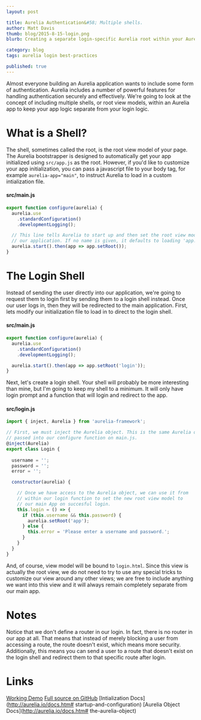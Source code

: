 ```yaml
---
layout: post

title: Aurelia Authentication&#58; Multiple shells.
author: Matt Davis
thumb: blog/2015-8-15-login.png
blurb: Creating a separate login-specific Aurelia root within your Aurelia app.

category: blog
tags: aurelia login best-practices

published: true
---
```

Almost everyone building an Aurelia application wants to include some form of authentication. Aurelia includes a number of powerful features for handling authentication securely and effectively. We're going to look at the concept of including multiple shells, or root view models, within an Aurelia app to keep your app logic separate from your login logic.

# What is a Shell?

The shell, sometimes called the root, is the root view model of your page. The Aurelia bootstrapper is designed to automatically get your app initialized using `src/app.js` as the root. However, if you'd like to customize your app initialization, you can pass a javascript file to your body tag, for example `aurelia-app="main"`, to instruct Aurelia to load in a custom intialization file.

#### src/main.js
```javascript
export function configure(aurelia) {
  aurelia.use
    .standardConfiguration()
    .developmentLogging();

  // This line tells Aurelia to start up and then set the root view model for
  // our application. If no name is given, it defaults to loading 'app.js'.
  aurelia.start().then(app => app.setRoot());
}
```

# The Login Shell

Instead of sending the user directly into our application, we're going to request them to login first by sending them to a login shell instead. Once our user logs in, then they will be redirected to the main application. First, lets modify our initialization file to load in to direct to the login shell.

#### src/main.js
```javascript
export function configure(aurelia) {
  aurelia.use
    .standardConfiguration()
    .developmentLogging();

  aurelia.start().then(app => app.setRoot('login'));
}
```

Next, let's create a login shell. Your shell will probably be more interesting than mine, but I'm going to keep my shell to a minimum. It will only have login prompt and a function that will login and redirect to the app.

#### src/login.js 
```javascript
import { inject, Aurelia } from 'aurelia-framework';

// First, we must inject the Aurelia object. This is the same Aurelia object
// passed into our configure function on main.js.
@inject(Aurelia)
export class Login {
  
  username = '';
  password = '';
  error = '';

  constructor(aurelia) {

    // Once we have access to the Aurelia object, we can use it from
    // within our login function to set the new root view model to 
    // our main App on succesful login.
    this.login = () => {
      if (this.username && this.password) {
        aurelia.setRoot('app');
      } else {
        this.error = 'Please enter a username and password.';
      }
    }
  }
}
```

And, of course, view model will be bound to `login.html`. Since this view is actually the root view, we do not need to try to use any special tricks to customize our view around any other views; we are free to include anything we want into this view and it will always remain completely separate from our main app.

# Notes

Notice that we don't define a router in our login. In fact, there is no router in our app at all. That means that instead of merely blocking a user from accessing a route, the route doesn't exist, which means more security. Additionally, this means you can send a user to a route that doesn't exist on the login shell and redirect them to that specific route after login.

# Links

[Working Demo](http://davismj.github.io/skeleton-navigation-login-shell)
[Full source on GitHub](https://github.com/davismj/skeleton-navigation-login-shell)
[Intialization Docs](http://aurelia.io/docs.htm# startup-and-configuration)
[Aurelia Object Docs](http://aurelia.io/docs.htm# the-aurelia-object)